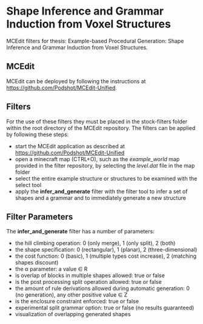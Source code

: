# Shape Inference and Grammar Induction from Voxel Structures
MCEdit filters for thesis: Example-based Procedural Generation: Shape Inference and Grammar Induction from Voxel Structures.


## MCEdit

MCEdit can be deployed by following the instructions at https://github.com/Podshot/MCEdit-Unified.

## Filters

For the use of these filters they must be placed in the stock-filters folder within the root directory of the MCEdit repository. The filters can be applied by following these steps:
- start the MCEdit application as described at https://github.com/Podshot/MCEdit-Unified
- open a minecraft map (CTRL+O), such as the *example_world* map provided in the filter repository, by selecting the *level.dat* file in the map folder
- select the entire example structure or structures to be examined with the select tool
- apply the **infer_and_generate** filter with the filter tool to infer a set of shapes and a grammar and to immediately generate a new structure

## Filter Parameters
The **infer_and_generate** filter has a number of parameters:
- the hill climbing operation: 0 (only merge), 1 (only split), 2 (both)
- the shape specification: 0 (rectangular), 1 (planar), 2 (three-dimensional)
- the cost function: 0 (basic), 1 (multiple types cost increase), 2 (matching shapes discount)
- the α parameter: a value ∈ R
- is overlap of blocks in multiple shapes allowed: true or false
- is the post processing split operation allowed: true or false
- the amount of rule derivations allowed during automatic generation: 0 (no generation), any other positive value ∈ Z
- is the enclosure constraint enforced: true or false
- experimental split grammar option: true or false (no results guaranteed)
- visualization of overlapping generated shapes
